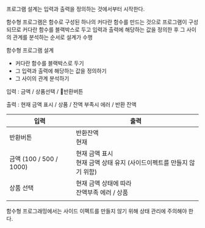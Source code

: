 프로그램 설계는 입력과 출력을 정의하는 것에서부터 시작한다.

함수형 프로그램은 함수로 구성된 하나의 커다란 함수를 만드는 것으로 프로그램이 구성되므로 커다란 함수를 블랙박스로 두고 입력과 출력에 해당하는 값을 정의한 후 그 사이의 관계를 분석하는 순서로 설계가 수행

함수형 프로그램 설계

- 커다란 함수를 블랙박스로 두기
- 그 입력과 출력에 해당하는 값을 정의하기
- 그 사이의 관계 분석하기

입력 : 금액 / 상품선택 / 반환버튼

출력 : 현재 금액 표시 / 상품 / 잔액 부족시 에러 / 반환 잔액

| 입력                    | 출력                                                         |
| ----------------------- | ------------------------------------------------------------ |
| 반환버튼                | 반환잔액<br />현재                                           |
| 금액 (100 / 500 / 1000) | 현재 금액 표시<br />현재 금액 상태 유지 (사이드이펙트를 만들지 않기 위함) |
| 상품 선택               | 현재 금액 상태에 따라<br />잔액부족 에러 / 상품              |
|                         |                                                              |

함수형 프로그래밍에서는 사이드 이펙트를 만들지 않기 위해 상태 관리에 주의해야 한다.